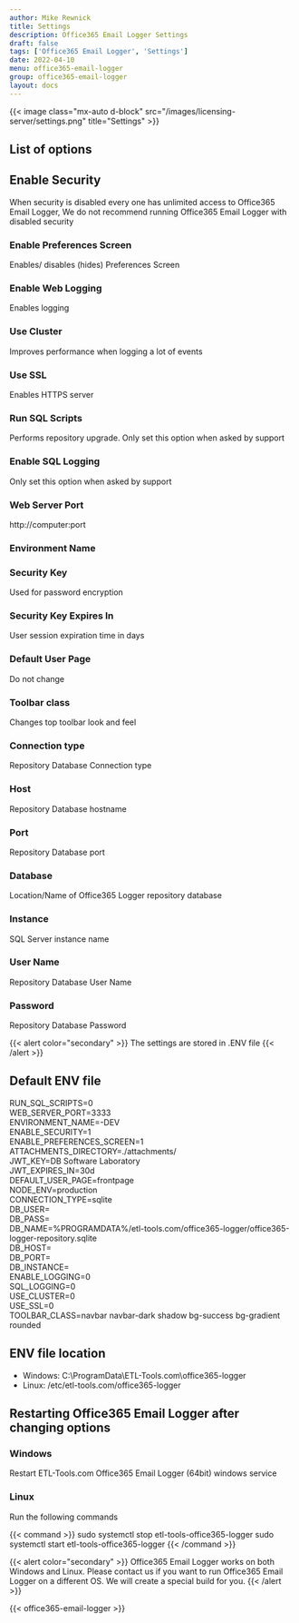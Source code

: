 ```yaml
---
author: Mike Rewnick
title: Settings
description: Office365 Email Logger Settings
draft: false
tags: ['Office365 Email Logger', 'Settings']
date: 2022-04-10
menu: office365-email-logger
group: office365-email-logger
layout: docs
---
```


{{< image class="mx-auto d-block"  src="/images/licensing-server/settings.png" title="Settings" >}}

## List of options

## Enable Security

When security is disabled every one has unlimited access to Office365 Email Logger, We do not recommend running Office365 Email Logger with disabled security

### Enable Preferences Screen

Enables/ disables (hides) Preferences Screen

### Enable Web Logging

Enables logging

### Use Cluster

Improves performance when logging a lot of events

### Use SSL

Enables HTTPS server

### Run SQL Scripts

Performs repository upgrade. Only set this option when asked by support

### Enable SQL Logging

Only set this option when asked by support

### Web Server Port

http://computer:port

### Environment Name

### Security Key

Used for password encryption

### Security Key Expires In

User session expiration time in days

### Default User Page

Do not change

### Toolbar class

Changes top toolbar look and feel

### Connection type

Repository Database Connection type

### Host

Repository Database hostname

### Port

Repository Database port

### Database

Location/Name of Office365 Logger repository database

### Instance

SQL Server instance name

### User Name

Repository Database User Name

### Password

Repository Database Password

{{< alert color="secondary" >}}
The settings are stored in .ENV file
{{< /alert >}}

## Default ENV file

RUN_SQL_SCRIPTS=0\
WEB_SERVER_PORT=3333\
ENVIRONMENT_NAME=-DEV\
ENABLE_SECURITY=1\
ENABLE_PREFERENCES_SCREEN=1\
ATTACHMENTS_DIRECTORY=./attachments/\
JWT_KEY=DB Software Laboratory\
JWT_EXPIRES_IN=30d\
DEFAULT_USER_PAGE=frontpage\
NODE_ENV=production\
CONNECTION_TYPE=sqlite\
DB_USER=\
DB_PASS=\
DB_NAME=%PROGRAMDATA%/etl-tools.com/office365-logger/office365-logger-repository.sqlite\
DB_HOST=\
DB_PORT=\
DB_INSTANCE=\
ENABLE_LOGGING=0\
SQL_LOGGING=0\
USE_CLUSTER=0\
USE_SSL=0\
TOOLBAR_CLASS=navbar navbar-dark shadow bg-success bg-gradient rounded

## ENV file location

- Windows: C:\ProgramData\ETL-Tools.com\office365-logger
- Linux: /etc/etl-tools.com/office365-logger

## Restarting Office365 Email Logger after changing options

### Windows

Restart ETL-Tools.com Office365 Email Logger (64bit) windows service

### Linux

Run the following commands

{{< command >}}
sudo systemctl stop etl-tools-office365-logger
sudo systemctl start etl-tools-office365-logger
{{< /command >}}

{{< alert color="secondary" >}}
Office365 Email Logger works on both Windows and Linux. Please contact us if you want to run Office365 Email Logger on a different OS. We will create a special build for you.
{{< /alert >}}

{{< office365-email-logger >}}
